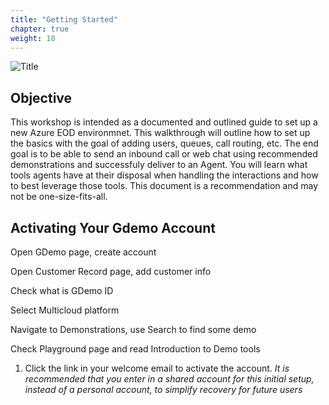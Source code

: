 ```yaml
---
title: "Getting Started"
chapter: true
weight: 10
---
```


![Title](/images/DevLabSetup.jpg)
## Objective

This workshop is intended as a documented and outlined guide to set up a new Azure EOD environmnet. This walkthrough will outline how to set up the basics with the goal of adding users, queues, call routing, etc. The end goal is to be able to send an inbound call or web chat using recommended demonstrations and successfuly deliver to an Agent. You will learn what tools agents have at their disposal when handling the interactions and how to best leverage those tools. This document is a recommendation and may not be one-size-fits-all.


## Activating Your Gdemo Account

Open GDemo page, create account

Open Customer Record page, add customer info

Check what is GDemo ID

Select Multicloud platform

Navigate to Demonstrations, use Search to find some demo

 Check Playground page and read Introduction to Demo tools
 
1. Click the link in your welcome email to activate the account. _It is recommended that you enter in a shared account for this initial setup, instead of a personal account, to simplify recovery for future users_


